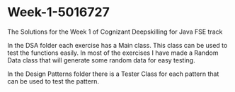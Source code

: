 # Week-1-5016727
The Solutions for the Week 1 of Cognizant Deepskilling for Java FSE track

In the DSA folder each exercise has a Main class. This class can be used to test the functions easily. In most of the exercises I have made a Random Data class that will generate some random data for easy testing.

In the Design Patterns folder there is a Tester Class for each pattern that can be used to test the pattern.
